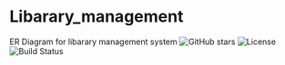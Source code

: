 # Libarary_management
ER Diagram for libarary management system
![GitHub stars](https://img.shields.io/github/stars/hussaini021/repo?style=social)
![License](https://img.shields.io/badge/License-MIT-blue)
![Build Status](https://img.shields.io/github/actions/workflow/status/hussaini021/repo/build.yml)  
